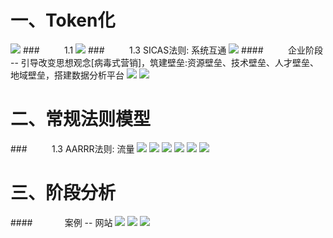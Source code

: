 # 一、Token化
![](/assets/QQ20190722-134405@2x.png)
###&nbsp;&nbsp;&nbsp;&nbsp;&nbsp;&nbsp;&nbsp;&nbsp;&nbsp;&nbsp;1.1
![](/assets/QQ20190722-134445@2x.png)
###&nbsp;&nbsp;&nbsp;&nbsp;&nbsp;&nbsp;&nbsp;&nbsp;&nbsp;&nbsp;1.3 SICAS法则: 系统互通
![](/assets/QQ20190720-182847@2x.png)
####&nbsp;&nbsp;&nbsp;&nbsp;&nbsp;&nbsp;&nbsp;&nbsp;&nbsp;&nbsp;企业阶段 -- 引导改变思想观念[病毒式营销]，筑建壁垒:资源壁垒、技术壁垒、人才壁垒、地域壁垒，搭建数据分析平台
![](/assets/QQ20190720-162331@2x.png)
![](/assets/QQ20190720-163459@2x.png)
# 二、常规法则模型
###&nbsp;&nbsp;&nbsp;&nbsp;&nbsp;&nbsp;&nbsp;&nbsp;&nbsp;&nbsp;1.3 AARRR法则: 流量
![](/assets/QQ20190720-183227@2x.png)
![](/assets/QQ20190720-183440@2x.png)
![](/assets/QQ20190720-183536@2x.png)
![](/assets/QQ20190720-183712@2x.png)
![](/assets/QQ20190720-183810@2x.png)
![](/assets/QQ20190720-183936@2x.png)
# 三、阶段分析 
####&nbsp;&nbsp;&nbsp;&nbsp;&nbsp;&nbsp;&nbsp;&nbsp;&nbsp;&nbsp;&nbsp;&nbsp;&nbsp;案例 -- 网站
![](/assets/QQ20190720-184125@2x.png)
![](/assets/QQ20190720-185612@2x.png)
![](/assets/QQ20190720-190243@2x.png)













